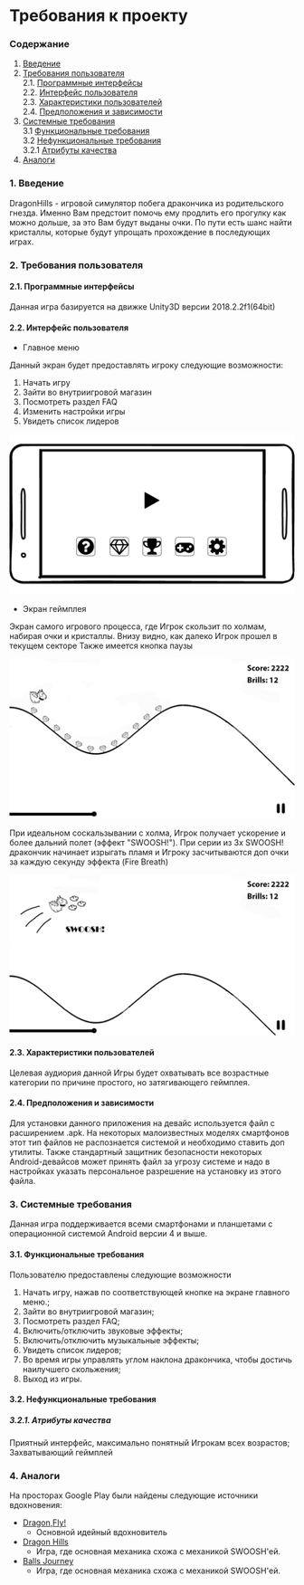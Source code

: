 # Требования к проекту
### Содержание
1. [Введение](#1)
2. [Требования пользователя](#2) <br>
  2.1. [Программные интерфейсы](#2.1) <br>
  2.2. [Интерфейс пользователя](#2.2) <br>
  2.3. [Характеристики пользователей](#2.3) <br>
  2.4. [Предположения и зависимости](#2.4) <br>
3. [Системные требования](#3.) <br>
  3.1 [Функциональные требования](#3.1) <br>
  3.2 [Нефункциональные требования](#3.2) <br>
     3.2.1 [Атрибуты качества](#3.2.1) <br>
4. [Аналоги](#4) <br>

### 1. Введение <a name="1"></a>
DragonHills - игровой симулятор побега дракончика из родительского гнезда. Именно Вам предстоит помочь ему продлить его прогулку как можно дольше, за это Вам будут выданы очки. По пути есть шанс найти кристаллы, которые будут упрощать прохождение в последующих играх.

### 2. Требования пользователя <a name="2"></a>
#### 2.1. Программные интерфейсы <a name="2.1"></a>
Данная игра базируется на движке Unity3D версии 2018.2.2f1(64bit)
#### 2.2. Интерфейс пользователя <a name="2.2"></a>

- Главное меню

Данный экран будет предоставлять игроку следующие возможности:
1. Начать игру
2. Зайти во внутриигровой магазин
3. Посмотреть раздел FAQ
4. Изменить настройки игры
5. Увидеть список лидеров

  ![MainMenu](https://github.com/ZiGNicK/MyDragonHills/blob/master/Mockups/Menu.png)
  
- Экран геймплея

Экран самого игрового процесса, где Игрок скользит по холмам, набирая очки и кристаллы.
Внизу видно, как далеко Игрок прошел в текущем секторе
Также имеется кнопка паузы 

  ![GamePlay](https://github.com/ZiGNicK/MyDragonHills/blob/master/Mockups/Brills_2.jpg)
  
При идеальном соскальзывании с холма, Игрок получает ускорение и более дальний полет (эффект "SWOOSH!"). При серии из 3х SWOOSH! дракончик начинает изрыгать пламя и Игроку засчитываются доп очки за каждую секунду эффекта (Fire Breath)

  ![SWOOSH](https://github.com/ZiGNicK/MyDragonHills/blob/master/Mockups/Swoosh.jpg)

#### 2.3. Характеристики пользователей <a name="2.3"></a>

Целевая аудиория данной Игры будет охватывать все возрастные категории по причине простого, но затягивающего геймплея.

#### 2.4. Предположения и зависимости <a name="2.4"></a>

Для установки данного приложения на девайс используется файл с расширением .apk. На некоторых малоизвестных моделях смартфонов этот тип файлов не распознается системой и необходимо ставить доп утилиты. Также стандартный защитник безопасности некоторых Android-девайсов может принять файл за угрозу системе и надо в настройках указать персональное разрешение на установку из этого файла.

### 3. Системные требования <a name="3"></a>
Данная игра поддерживается всеми смартфонами и планшетами с операционной системой Android версии 4 и выше.

#### 3.1. Функциональные требования <a name="3.1"></a>
Пользователю предоставлены следующие возможности
   1. Начать игру, нажав по соответствующей кнопке на экране главного меню.;
   2. Зайти во внутриигровой магазин;
   3. Посмотреть раздел FAQ;
   4. Включить/отключить звуковые эффекты;
   5. Включить/отключить музыкальные эффекты;
   6. Увидеть список лидеров;
   7. Во время игры управлять углом наклона дракончика, чтобы достичь наилучшего скольжения;
   8. Выход из игры.

#### 3.2. Нефункциональные требования <a name="3.2"></a>
  ##### 3.2.1. Атрибуты качества <a name="3.2.1"></a>
Приятный интерфейс, максимально понятный Игрокам всех возрастов;
Захватывающий геймплей
### 4. Аналоги <a name="4"></a>
На просторах Google Play были найдены следующие источники вдохновения:
- [Dragon,Fly!](https://play.google.com/store/apps/details?id=com.lsgvgames.slideandfly)
  - Основной идейный вдохновитель
- [Dragon Hills](https://play.google.com/store/apps/details?id=com.rebeltwins.dragonhills)
	- Игра, где основная механика схожа с механикой SWOOSH'ей.
- [Balls Journey](https://play.google.com/store/apps/details?id=io.voodoo.ballsjourney)
	- Игра, где основная механика схожа с механикой SWOOSH'ей.
